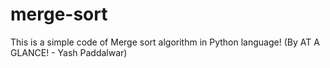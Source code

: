 # merge-sort

This is a simple code of Merge sort algorithm in Python language! (By AT A GLANCE! - Yash Paddalwar)

